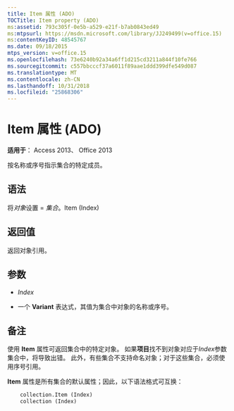 ```yaml
---
title: Item 属性 (ADO)
TOCTitle: Item property (ADO)
ms:assetid: 793c305f-0e5b-a529-e21f-b7ab0843ed49
ms:mtpsurl: https://msdn.microsoft.com/library/JJ249499(v=office.15)
ms:contentKeyID: 48545767
ms.date: 09/18/2015
mtps_version: v=office.15
ms.openlocfilehash: 73e6240b92a34a6ff1d215cd3211a844f10fe766
ms.sourcegitcommit: c557bbcccf37a6011f89aae1ddd399dfe549d087
ms.translationtype: MT
ms.contentlocale: zh-CN
ms.lasthandoff: 10/31/2018
ms.locfileid: "25868306"
---
```

# <a name="item-property-ado"></a>Item 属性 (ADO)

**适用于**： Access 2013、 Office 2013

按名称或序号指示集合的特定成员。

## <a name="syntax"></a>语法

将*对象*设置 = *集合*。Item (Index)

## <a name="return-value"></a>返回值

返回对象引用。

## <a name="parameters"></a>参数

- *Index*

- 一个 **Variant** 表达式，其值为集合中对象的名称或序号。

## <a name="remarks"></a>备注

使用 **Item** 属性可返回集合中的特定对象。 如果**项目**找不到对象对应于*Index*参数集合中，将导致出错。 此外，有些集合不支持命名对象；对于这些集合，必须使用序号引用。

**Item** 属性是所有集合的默认属性；因此，以下语法格式可互换：

```vb
    collection.Item (Index)
    collection (Index)
```
